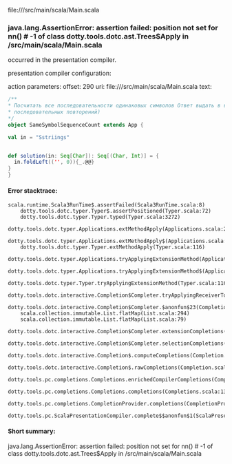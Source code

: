 file://<WORKSPACE>/src/main/scala/Main.scala
### java.lang.AssertionError: assertion failed: position not set for nn(<empty>) # -1 of class dotty.tools.dotc.ast.Trees$Apply in <WORKSPACE>/src/main/scala/Main.scala

occurred in the presentation compiler.

presentation compiler configuration:


action parameters:
offset: 290
uri: file://<WORKSPACE>/src/main/scala/Main.scala
text:
```scala
/**
* Посчитать все последовательности одинаковых символов Ответ выдать в виде Seq[(Char, Int)] (символ и число
* последовательных повторений)
*/
object SameSymbolSequenceCount extends App {

val in = "Sstriings"


def solution(in: Seq[Char]): Seq[(Char, Int)] = {
  in.foldLeft(('', 0)){_.@@}
}
}

```



#### Error stacktrace:

```
scala.runtime.Scala3RunTime$.assertFailed(Scala3RunTime.scala:8)
	dotty.tools.dotc.typer.Typer$.assertPositioned(Typer.scala:72)
	dotty.tools.dotc.typer.Typer.typed(Typer.scala:3272)
	dotty.tools.dotc.typer.Applications.extMethodApply(Applications.scala:2458)
	dotty.tools.dotc.typer.Applications.extMethodApply$(Applications.scala:380)
	dotty.tools.dotc.typer.Typer.extMethodApply(Typer.scala:116)
	dotty.tools.dotc.typer.Applications.tryApplyingExtensionMethod(Applications.scala:2503)
	dotty.tools.dotc.typer.Applications.tryApplyingExtensionMethod$(Applications.scala:380)
	dotty.tools.dotc.typer.Typer.tryApplyingExtensionMethod(Typer.scala:116)
	dotty.tools.dotc.interactive.Completion$Completer.tryApplyingReceiverToExtension$1(Completion.scala:526)
	dotty.tools.dotc.interactive.Completion$Completer.$anonfun$23(Completion.scala:569)
	scala.collection.immutable.List.flatMap(List.scala:294)
	scala.collection.immutable.List.flatMap(List.scala:79)
	dotty.tools.dotc.interactive.Completion$Completer.extensionCompletions(Completion.scala:566)
	dotty.tools.dotc.interactive.Completion$Completer.selectionCompletions(Completion.scala:446)
	dotty.tools.dotc.interactive.Completion$.computeCompletions(Completion.scala:218)
	dotty.tools.dotc.interactive.Completion$.rawCompletions(Completion.scala:78)
	dotty.tools.pc.completions.Completions.enrichedCompilerCompletions(Completions.scala:114)
	dotty.tools.pc.completions.Completions.completions(Completions.scala:136)
	dotty.tools.pc.completions.CompletionProvider.completions(CompletionProvider.scala:135)
	dotty.tools.pc.ScalaPresentationCompiler.complete$$anonfun$1(ScalaPresentationCompiler.scala:150)
```
#### Short summary: 

java.lang.AssertionError: assertion failed: position not set for nn(<empty>) # -1 of class dotty.tools.dotc.ast.Trees$Apply in <WORKSPACE>/src/main/scala/Main.scala